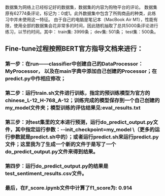 数据集为网络上已经标记好的数据集，数据集的内容为购物平台的评论。
数据集原有62774条评论，标记为：0或1。此外数据集中包含了所购商品的种类，此练习中并未使用这一特征。
由于自己的电脑是笔记本（MacBook Air M1），性能有限，使用全部的数据集会花非常多的时间，因此随机抽取了总共5000条评论进行练习，以节约时间。其中：
    train集: 3999条；
    dev集: 501条；
    test集：500条。

## Fine-tune过程按照BERT官方指导文档来进行：
### 第一步：在run——classifier中创建自己的DataProcessor：MyProcessor， 以及在main字典中添加自己创建的Processor；在predict.py中作相应修改；
### 第二步：运行train.sh文件进行训练，指定的预训练模型为官方的chinese_L-12_H-768_A-12；训练完成的模型保存到一个自己创建的my_model文件夹；模型训练的评估结果见:eval_results.txt
### 第三步：对test集里的文本进行预测，运行do_predict_output.py文件，其中指定运行参数：--init_checkpoint=my_model \（更多的运行参数就是predict.sh中的）；或者运行predict.sh来运行predict.py文件；这里我为了生成一个新的文件于是写了一个do_predict_output.py文件来得到结果。
### 第四步：运行do_predict_output.py的结果是test_sentiment_results.csv文件。

### 最后，在F_score.ipynb文件中计算了f1_score为: 0.914





